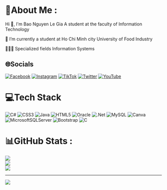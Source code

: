 # 💫About Me :
Hi 👋, I'm Bao Nguyen Le Gia
A student at the faculty of Information Technology

🏫 I’m currently a student at Ho Chi Minh city University of Food Industry

🧑🏻‍💻 Specialized fields Information Systems

## 🌐Socials
[![Facebook](https://img.shields.io/badge/Facebook-%231877F2.svg?logo=Facebook&logoColor=white)](https://facebook.com/VN.Tidy) [![Instagram](https://img.shields.io/badge/Instagram-%23E4405F.svg?logo=Instagram&logoColor=white)](https://instagram.com/7idyyy) [![TikTok](https://img.shields.io/badge/TikTok-%23000000.svg?logo=TikTok&logoColor=white)](https://tiktok.com/@7idyyy) [![Twitter](https://img.shields.io/badge/Twitter-%231DA1F2.svg?logo=Twitter&logoColor=white)](https://twitter.com/tidy12240805) [![YouTube](https://img.shields.io/badge/YouTube-%23FF0000.svg?logo=YouTube&logoColor=white)](https://www.youtube.com/channel/UCo8wZCmnasuIyM3tnmFztLA) 

# 💻Tech Stack
![C#](https://img.shields.io/badge/c%23-%23239120.svg?style=flat&logo=c-sharp&logoColor=white) ![CSS3](https://img.shields.io/badge/css3-%231572B6.svg?style=flat&logo=css3&logoColor=white) ![Java](https://img.shields.io/badge/java-%23ED8B00.svg?style=flat&logo=java&logoColor=white) ![HTML5](https://img.shields.io/badge/html5-%23E34F26.svg?style=flat&logo=html5&logoColor=white) ![Oracle](https://img.shields.io/badge/Oracle-F80000?style=flat&logo=oracle&logoColor=white) ![.Net](https://img.shields.io/badge/.NET-5C2D91?style=flat&logo=.net&logoColor=white) ![MySQL](https://img.shields.io/badge/mysql-%2300f.svg?style=flat&logo=mysql&logoColor=white) ![Canva](https://img.shields.io/badge/Canva-%2300C4CC.svg?style=flat&logo=Canva&logoColor=white) ![MicrosoftSQLServer](https://img.shields.io/badge/Microsoft%20SQL%20Sever-CC2927?style=flat&logo=microsoft%20sql%20server&logoColor=white) ![Bootstrap](https://img.shields.io/badge/bootstrap-%23563D7C.svg?style=flat&logo=bootstrap&logoColor=white) ![C](https://img.shields.io/badge/c-%2300599C.svg?style=flat&logo=c&logoColor=white)
# 📊GitHub Stats :
![](https://github-readme-stats.vercel.app/api?username=7idy&theme=prussian&hide_border=false&include_all_commits=true&count_private=true)<br/>
![](https://github-readme-streak-stats.herokuapp.com/?user=7idy&theme=prussian&hide_border=false)<br/>
![](https://github-readme-stats.vercel.app/api/top-langs/?username=7idy&theme=prussian&hide_border=false&include_all_commits=true&count_private=true&layout=compact)

---
[![](https://visitcount.itsvg.in/api?id=7idy&icon=7&color=1)](https://visitcount.itsvg.in)
